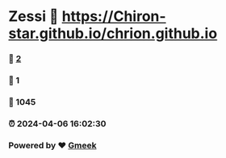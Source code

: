# Zessi :link: https://Chiron-star.github.io/chrion.github.io 
### :page_facing_up: [2](https://Chiron-star.github.io/chrion.github.io/tag.html) 
### :speech_balloon: 1 
### :hibiscus: 1045 
### :alarm_clock: 2024-04-06 16:02:30 
### Powered by :heart: [Gmeek](https://github.com/Meekdai/Gmeek)
